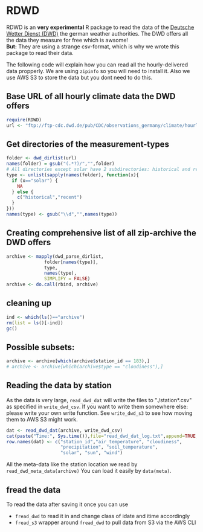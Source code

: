 # RDWD

RDWD is an __very experimental__ R package to read the data of the [Deutsche Wetter Dienst (DWD)](http://www.dwd.de/)
the german weather authorities.
The DWD offers all the data they measure for free which is awsome!  
__But:__ They are using a strange csv-format, which is why we wrote this package to read their data.

The following code will explain how you can read all the hourly-delivered data propperly.
We are using `zipinfo` so you will need to install it. Also we use AWS S3 to store the data but you dont need to do this.

## Base URL of all hourly climate data the DWD offers

```r
require(RDWD)
url <- "ftp://ftp-cdc.dwd.de/pub/CDC/observations_germany/climate/hourly/"
```

## Get directories of the measurement-types

```r
folder <- dwd_dirlist(url)
names(folder) = gsub("(.*?)/","",folder)
# All directories except solar have 2 subdirectories: historical and recent
type <- unlist(sapply(names(folder), function(x){
  if (x=="solar") {
    NA
  } else {
    c("historical","recent")
  }
}))
names(type) <- gsub("\\d","",names(type))
```


## Creating comprehensive list of all zip-archive the DWD offers 

```r
archive <- mapply(dwd_parse_dirlist, 
              folder[names(type)],
              type,
              names(type),
              SIMPLIFY = FALSE)
archive <- do.call(rbind, archive)
```

## cleaning up

```r
ind <- which(ls()=="archive")
rm(list = ls()[-ind])
gc()
```

## Possible subsets:

```r
archive <- archive[which(archive$station_id == 183),]
# archive <- archive[which(archive$type == "cloudiness"),]
```

## Reading the data by station
As the data is very large, `read_dwd_dat` will write the files to "./station*.csv" as
specified in `write_dwd_csv`. If you want to write them somewhere else: 
please write your own write function. See `write_dwd_s3` to see how moving them to AWS S3 might work.

```r
dat <- read_dwd_dat(archive, write_dwd_csv)
cat(paste("Time:", Sys.time()),file="read_dwd_dat_log.txt",append=TRUE,sep="\n")
row.names(dat) <- c("station_id","air_temperature", "cloudiness", 
                    "precipitation", "soil_temperature", 
                    "solar", "sun", "wind")
```

All the meta-data like the station location we read by `read_dwd_meta_data(archive)`
You can load it easily by `data(meta)`.

## fread the data
To read the data after saving it once you can use

* `fread_dwd` to read it in and change class of idate and itime accordingly
* `fread_s3` wrapper around `fread_dwd` to pull data from S3 via the AWS CLI
